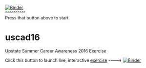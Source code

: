 [![Binder](http://mybinder.org/badge.svg)](http://mybinder.org/repo/fomightez/uscad16)  
^^^^^^^^^^  
Press that button above to start.

# uscad16
Upstate Summer Career Awareness 2016 Exercise


Click this button to launch live, interactive [exercise](http://mybinder.org/repo/fomightez/uscad16) ----> [![Binder](http://mybinder.org/badge.svg)](http://mybinder.org/repo/fomightez/scad10)  
